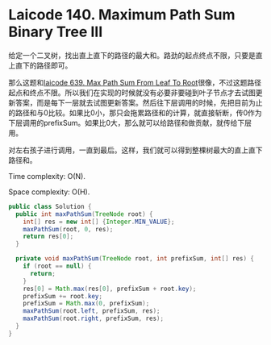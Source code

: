 # Laicode 140. Maximum Path Sum Binary Tree III

给定一个二叉树，找出直上直下的路径的最大和。路劲的起点终点不限，只要是直上直下的路径即可。

那么这题和[laicode 639. Max Path Sum From Leaf To Root](laicode-639-Max-Path-Sum-From-Leaf-To-Root.md)很像，不过这题路径起点和终点不限。所以我们在实现的时候就没有必要非要碰到叶子节点才去试图更新答案，而是每下一层就去试图更新答案。然后往下层调用的时候，先把目前为止的路径和与0比较。如果比0小，那只会拖累路径和的计算，就直接斩断，传0作为下层调用的prefixSum。如果比0大，那么就可以给路径和做贡献，就传给下层用。

对左右孩子进行调用，一直到最后。这样，我们就可以得到整棵树最大的直上直下路径和。

Time complexity: O(N).

Space complexity: O(H).

```java
public class Solution {
  public int maxPathSum(TreeNode root) {
    int[] res = new int[] {Integer.MIN_VALUE};
    maxPathSum(root, 0, res);
    return res[0];
  }

  private void maxPathSum(TreeNode root, int prefixSum, int[] res) {
    if (root == null) {
      return;
    }
    res[0] = Math.max(res[0], prefixSum + root.key);
    prefixSum += root.key;
    prefixSum = Math.max(0, prefixSum);
    maxPathSum(root.left, prefixSum, res);
    maxPathSum(root.right, prefixSum, res);
  }
}
```